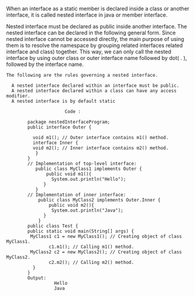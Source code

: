  When an interface as a static member is declared inside a class or another interface, it is called nested interface in java or member interface.

Nested interface must be declared as public inside another interface. The nested interface can be declared in the following general form.  Since nested interface cannot be accessed directly,    the main purpose of using them is to resolve the namespace by grouping related interfaces      related interface and class) together.  This way, we can only call the nested interface by     using outer class or outer interface name followed by dot( . ), followed by the interface    name.
          
    The following are the rules governing a nested interface.

      A nested interface declared within an interface must be public.
      A nested interface declared within a class can have any access modifier.
      A nested interface is by default static 
                      
                          Code :
                          
            package nestedInterfaceProgram;
            public interface Outer {

              void m1(); // Outer interface contains m1() method.
              interface Inner {
              void m2(); // Inner interface contains m2() method.
               }
            }
            // Implementation of top-level interface:
               public class MyClass1 implements Outer {
                   public void m1(){
                     System.out.println("Hello");
                  }
               }
            // Implementation of inner interface:
                public class MyClass2 implements Outer.Inner {
                    public void m2(){
                     System.out.println("Java");
                  }
                }
            public class Test {
            public static void main(String[] args) {
             MyClass1 c1 = new MyClass1(); // Creating object of class MyClass1.
                    c1.m1(); // Calling m1() method.
             MyClass2 c2 = new MyClass2(); // Creating object of class MyClass2.
                    c2.m2(); // Calling m2() method.
              }
            }
            Output:
                      Hello
                      Java
